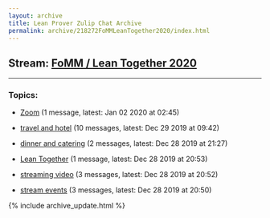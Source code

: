 ```yaml
---
layout: archive
title: Lean Prover Zulip Chat Archive
permalink: archive/218272FoMMLeanTogether2020/index.html
---
```


## Stream: [FoMM / Lean Together 2020](https://leanprover-community.github.io/archive/218272FoMMLeanTogether2020/index.html)
---

### Topics:

* [Zoom](71430Zoom.html) (1 message, latest: Jan 02 2020 at 02:45)

* [travel and hotel](81662travelandhotel.html) (10 messages, latest: Dec 29 2019 at 09:42)

* [dinner and catering](71041dinnerandcatering.html) (2 messages, latest: Dec 28 2019 at 21:27)

* [Lean Together](47203LeanTogether.html) (1 message, latest: Dec 28 2019 at 20:53)

* [streaming video](82274streamingvideo.html) (3 messages, latest: Dec 28 2019 at 20:52)

* [stream events](95106streamevents.html) (3 messages, latest: Dec 28 2019 at 20:50)


{% include archive_update.html %}